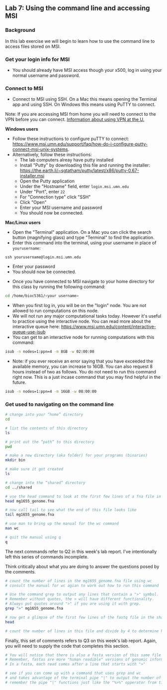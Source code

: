 ## Lab 7: Using the command line and accessing MSI

### Background
In this lab exercise we will begin to learn how to use the command line to access files stored on MSI.

### Get your login info for MSI

  * You should already have MSI access though your x500, log in using your normal username and password.


### Connect to MSI
- Connect to MSI using SSH. On a Mac this means opening the Terminal app and using SSH. On Windows this means using PuTTY to connect.

Note: If you are accessing MSI from home you will need to connect to the VPN before you can connect. [Information about using VPN at the U.](https://it.umn.edu/vpn-downloads-guides)

**Windows users**
  * Follow these instructions to configure puTTY to connect: https://www.msi.umn.edu/support/faq/how-do-i-configure-putty-connect-msi-unix-systems.
  * Alternatively, follow these instructions:
    * The lab computers alreay have putty installed
    * Install "Putty" by downloading this file and running the installer:
https://the.earth.li/~sgtatham/putty/latest/x86/putty-0.67-installer.msi
    * Open the Putty application
    * Under the "Hostname" field, enter `login.msi.umn.edu`
    * Under "Port", enter `22`
    * For "Connection type" click "SSH"
    * Click "Open"
    * Enter your MSI username and password
    * You should now be connected.

**Mac/Linux users**

  * Open the "Terminal" application. On a Mac you can click the search button (magnifying glass) and type "Terminal" to find the application.
  * Enter this command into the terminal, using your username in place of `yourusername`:

`ssh yourusername@login.msi.umn.edu`
 
 * Enter your password
  * You should now be connected.
  
  - Once you have connected to MSI navigate to your home directory for this class by running the following command:
  
  ```bash
  cd /home/bioc5361/<your username>
  ```

- When you first log in, you will be on the "login" node. You are not allowed to run computations on this node. 
 - We will not run any major computational tasks today. However it's useful to practice using the interactive node. You can read more about the interactive queue here: https://www.msi.umn.edu/content/interactive-queue-use-isub
 - You can get to an interactive node for running computations with this command:

 ```bash
 isub -n nodes=1:ppn=4 -m 8GB -w 02:00:00
 ```


- Note: if you ever receive an error saying that you have exceeded the available memory, you can increase to 16GB.
 You can also request 8 hours instead of two as follows. You do not need to run this command right now. This is a just incase command that you may find helpful in the future.
 
 ```bash
 isub -n nodes=1:ppn=4 -m 16GB -w 08:00:00
 ```

### Get used to navigating on the command line

```bash
# change into your “home” directory
cd

# list the contents of this directory
ls

# print out the “path” to this directory
pwd

# make a new directory (aka folder) for your programs (binaries)
mkdir bin

# make sure it got created
ls

# change into the “shared” directory
cd ../shared

# use the head command to look at the first few lines of a fna file in this directory
head mg1655_genome.fna

# now call tail to see what the end of this file looks like
tail mg1655_genome.fna

# use man to bring up the manual for the wc command
man wc

# quit the manual using q
q
```
The next commands refer to Q2 in this week's lab report. I've intentionally left this series of commands incomplete.

Think critically about what you are doing to answer the questions posed by the comments.

```bash
# count the number of lines in the mg1655_genome.fna file using wc
# consult the manual for wc agian to work out how to run this command

# Use the command grep to output any lines that contain a ">" symbol.
# Remember without quotes, the > will have different functionality. 
# Always put quotes around ">" if you are using it with grep.
grep ">" mg1655_genome.fna

# now get a glimpse of the first few lines of the fastq file in the shared directory using head
head

# count the number of lines in this file and divide by 4 to determine how many reads are in this fastq
```

Finally, this set of comments refers to Q3 on this week's lab report.
Again, you will need to supply the code that completes this section.

```bash
# You will notice that there is also a fasta version of this same file in the shared directory
# Remember, fastas are more "human readible" versions of genomic information
# In a fasta, each read comes after a line that starts with ">"

# see if you can come up with a command that uses grep and wc 
# and takes advantage of the terminal pipe "|" to output the number of reads directly to the console
# remember the pipe "|" functions just like the "%>%" opperator from tidyverse

```







